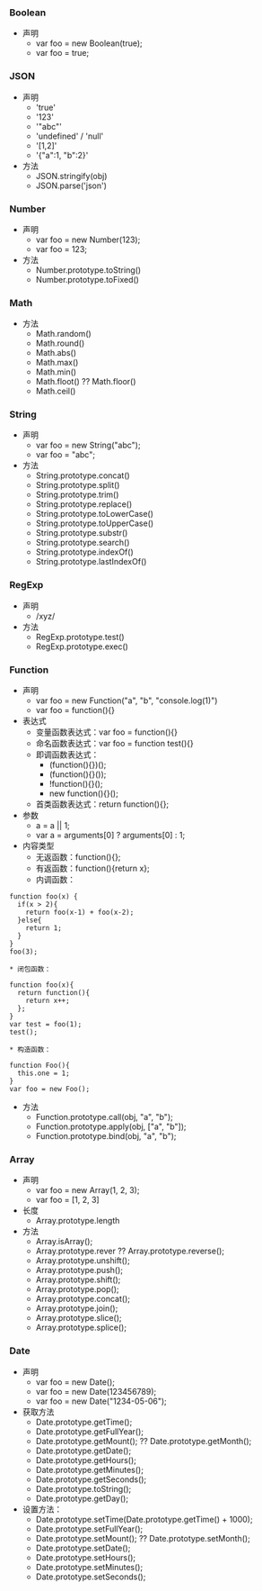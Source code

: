 ### Boolean
* 声明
    * var foo = new Boolean(true);
    * var foo = true;

### JSON
* 声明
    * 'true'
    * '123'
    * '"abc"'
    * 'undefined' / 'null'
    * '[1,2]'
    * '{"a":1, "b":2}'
* 方法
    * JSON.stringify(obj)
    * JSON.parse('json')

### Number
* 声明
    * var foo = new Number(123);
    * var foo = 123;
* 方法
    * Number.prototype.toString()
    * Number.prototype.toFixed()

### Math
* 方法
    * Math.random()
    * Math.round()
    * Math.abs()
    * Math.max()
    * Math.min()
    * Math.floot() ?? Math.floor()
    * Math.ceil()

### String
* 声明
    * var foo = new String("abc");
    * var foo = "abc";
* 方法
    * String.prototype.concat()
    * String.prototype.split()
    * String.prototype.trim()
    * String.prototype.replace()
    * String.prototype.toLowerCase()
    * String.prototype.toUpperCase()
    * String.prototype.substr()
    * String.prototype.search()
    * String.prototype.indexOf()
    * String.prototype.lastIndexOf()

### RegExp
* 声明
    * /xyz/
* 方法
    * RegExp.prototype.test()
    * RegExp.prototype.exec()

### Function
* 声明
    * var foo = new Function("a", "b", "console.log(1)")
    * var foo = function(){}
* 表达式
    * 变量函数表达式：var foo = function(){}
    * 命名函数表达式：var foo = function test(){}
    * 即调函数表达式：
        * (function(){})();
        * (function(){}());
        * !function(){}();
        * new function(){}();
    * 首类函数表达式：return function(){};
* 参数
    * a = a || 1;
    * var a = arguments[0] ? arguments[0] : 1;
* 内容类型
    * 无返函数：function(){};
    * 有返函数：function(){return x};
    * 内调函数：
```
function foo(x) {
  if(x > 2){
    return foo(x-1) + foo(x-2);
  }else{
    return 1;
  }
}
foo(3);
```
    * 闭包函数：
```
function foo(x){
  return function(){
    return x++;
  };
}
var test = foo(1);
test();
```
    * 构造函数：
```
function Foo(){
  this.one = 1;
}
var foo = new Foo();
```
* 方法
    * Function.prototype.call(obj, "a", "b");
    * Function.prototype.apply(obj, ["a", "b"]);
    * Function.prototype.bind(obj, "a", "b");

### Array
* 声明
    * var foo = new Array(1, 2, 3);
    * var foo = [1, 2, 3]
* 长度
    * Array.prototype.length
* 方法
    * Array.isArray();
    * Array.prototype.rever ?? Array.prototype.reverse();
    * Array.prototype.unshift();
    * Array.prototype.push();
    * Array.prototype.shift();
    * Array.prototype.pop();
    * Array.prototype.concat();
    * Array.prototype.join();
    * Array.prototype.slice();
    * Array.prototype.splice();

### Date
* 声明
    * var foo = new Date();
    * var foo = new Date(123456789);
    * var foo = new Date("1234-05-06");
* 获取方法
    * Date.prototype.getTime();
    * Date.prototype.getFullYear();
    * Date.prototype.getMount(); ?? Date.prototype.getMonth();
    * Date.prototype.getDate();
    * Date.prototype.getHours();
    * Date.prototype.getMinutes();
    * Date.prototype.getSeconds();
    * Date.prototype.toString();
    * Date.prototype.getDay();
* 设置方法：
    * Date.prototype.setTime(Date.prototype.getTime() + 1000);
    * Date.prototype.setFullYear();
    * Date.prototype.setMount(); ?? Date.prototype.setMonth();
    * Date.prototype.setDate();
    * Date.prototype.setHours();
    * Date.prototype.setMinutes();
    * Date.prototype.setSeconds();
